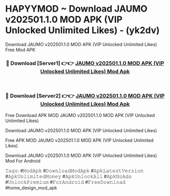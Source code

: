 # HAPYYMOD ~ Download JAUMO v202501.1.0 MOD APK (VIP Unlocked Unlimited Likes) - (yk2dv)
Download JAUMO v202501.1.0 MOD APK (VIP Unlocked Unlimited Likes) Free Mod APK

<div align="center">
<h3>🔴 Download [Server1] 👉👉 <a href="https://apk-comot.site?title=JAUMO_v202501.1.0_MOD_APK_(VIP_Unlocked_Unlimited_Likes)">JAUMO v202501.1.0 MOD APK (VIP Unlocked Unlimited Likes) Mod Apk</a></h3><br>

<h3>🔴 Download [Server2] 👉👉 <a href="https://apk-comot.site?title=JAUMO_v202501.1.0_MOD_APK_(VIP_Unlocked_Unlimited_Likes)">JAUMO v202501.1.0 MOD APK (VIP Unlocked Unlimited Likes) Mod Apk</a></h3>
</div>


Free Download APK MOD JAUMO v202501.1.0 MOD APK (VIP Unlocked Unlimited Likes)

Download JAUMO v202501.1.0 MOD APK (VIP Unlocked Unlimited Likes) 

Free APK MOD JAUMO v202501.1.0 MOD APK (VIP Unlocked Unlimited Likes) 

Download JAUMO v202501.1.0 MOD APK (VIP Unlocked Unlimited Likes) Mod For Android

𝚃𝚊𝚐𝚜: #𝙼𝚘𝚍𝙰𝚙𝚔 #𝙳𝚘𝚠𝚗𝚕𝚘𝚊𝚍𝙼𝚘𝚍𝙰𝚙𝚔 #𝙰𝚙𝚔𝙻𝚊𝚝𝚎𝚜𝚝𝚅𝚎𝚛𝚜𝚒𝚘𝚗 #𝙰𝚙𝚔𝚄𝚗𝚕𝚒𝚖𝚒𝚝𝚎𝚍𝙼𝚘𝚗𝚎𝚢 #𝙰𝚙𝚔𝚄𝚗𝚕𝚘𝚌𝚔𝙰𝚕𝚕 #𝙰𝚙𝚔𝙽𝚘𝙰𝚍𝚜 #𝚄𝚗𝚕𝚘𝚌𝚔𝙿𝚛𝚎𝚖𝚒𝚞𝚖 #𝙵𝚘𝚛𝙰𝚗𝚍𝚛𝚘𝚒𝚍 #𝙵𝚛𝚎𝚎𝙳𝚘𝚠𝚗𝚕𝚘𝚊𝚍 #home_design_mod_apk